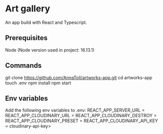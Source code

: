# Art gallery

An app build with React and Typescript.

## Prerequisites
Node
(Node version used in project: 16.13.1)

## Commands
git clone https://github.com/AnnaToll/artworks-app.git
cd artworks-app
touch .env
npm install
npm start

## Env variables
Add the following env variables to .env:
REACT_APP_SERVER_URL = <server-url>
REACT_APP_CLOUDINARY_URL = <cloudinary-upload-url>
REACT_APP_CLOUDINARY_DESTROY = <cloudinary-destroy-url>
REACT_APP_CLOUDINARY_PRESET = <cloudinary-preset>
REACT_APP_CLOUDINARY_API_KEY = cloudinary-api-key>